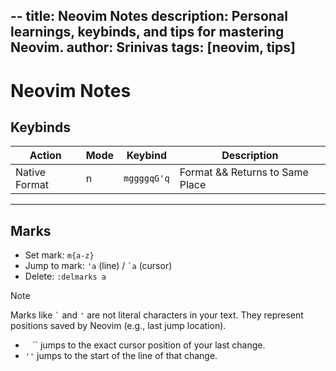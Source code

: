 --
title: Neovim Notes
description: Personal learnings, keybinds, and tips for mastering Neovim.
author: Srinivas 
tags: [neovim, tips]
---


# Neovim Notes

## Keybinds

| Action        | Mode  | Keybind     | Description        |
|---------------|-------|-------------|--------------------|
| Native Format | n     | `mggggqG'q` | Format && Returns to Same Place|

---

## Marks

- Set mark: `m{a-z}`
- Jump to mark: `'a` (line) / `` `a `` (cursor)
- Delete: `:delmarks a`

>[!NOTE]
> Marks like `` ` `` and `'` are not literal characters in your text.
> They represent positions saved by Neovim (e.g., last jump location).
> - `` `` `` jumps to the exact cursor position of your last change.
> - `''` jumps to the start of the line of that change.

